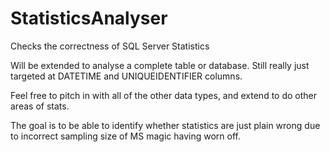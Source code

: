# StatisticsAnalyser
Checks the correctness of SQL Server Statistics

Will be extended to analyse a complete table or database.
Still really just targeted at DATETIME and UNIQUEIDENTIFIER columns.

Feel free to pitch in with all of the other data types, and extend to do other areas of stats.

The goal is to be able to identify whether statistics are just plain wrong due to incorrect sampling size of MS magic having worn off.
